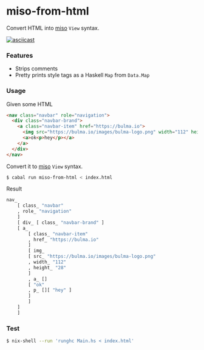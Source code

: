 miso-from-html
===================

Convert HTML into [miso](https://github.com/dmjio/miso) `View` syntax.

[![asciicast](https://asciinema.org/a/MHZ5r4muWitBshkXhjtLHUBQQ.png)](https://asciinema.org/a/MHZ5r4muWitBshkXhjtLHUBQQ)

### Features
 - Strips comments
 - Pretty prints style tags as a Haskell `Map` from `Data.Map`

### Usage

Given some HTML

```html
<nav class="navbar" role="navigation">
  <div class="navbar-brand">
    <a class="navbar-item" href="https://bulma.io">
      <img src="https://bulma.io/images/bulma-logo.png" width="112" height="28">
      <a>ok<p>hey</p></a>
    </a>
  </div>
</nav>
```

Convert it to [miso](https://github.com/dmjio/miso) `View` syntax.

```bash
$ cabal run miso-from-html < index.html
```

Result

```haskell
nav_
    [ class_ "navbar"
    , role_ "navigation"
    ]
    [ div_ [ class_ "navbar-brand" ]
	[ a_
	    [ class_ "navbar-item"
	    , href_ "https://bulma.io"
	    ]
	    [ img_
		[ src_ "https://bulma.io/images/bulma-logo.png"
		, width_ "112"
		, height_ "28"
		]
	    , a_ []
		[ "ok"
		, p_ [][ "hey" ]
		]
	    ]
	]
    ]
```

### Test

```bash
$ nix-shell --run 'runghc Main.hs < index.html'
```